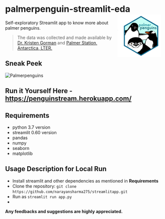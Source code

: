 # palmerpenguin-streamlit-eda <a href='https://allisonhorst.github.io/palmerpenguins'><img src='images/palmerpenguins.png' align="right" height="138.5" /></a>

Self-exploratory Streamlit app to know more about palmer penguins. 


> The data was collected and made available by [Dr. Kristen Gorman](https://www.uaf.edu/cfos/people/faculty/detail/kristen-gorman.php) and [Palmer Station, Antarctica, LTER.](https://pal.lternet.edu/)


## Sneak Peek

![Palmerpenguins](https://user-images.githubusercontent.com/25213850/87749976-de726d00-c819-11ea-950c-a9bda29d4d3b.gif)

## Run it Yourself Here - https://penguinstream.herokuapp.com/

## Requirements

* python 3.7 version
* streamlit 0.60 version
* pandas
* numpy
* seaborn
* matplotlib

## Usage Description for Local Run

+ Install streamlit and other dependencies as mentioned in **Requirements**
+ Clone the repository: ```git clone https://github.com/narayansharma275/streamlitapp.git```
+ Run as ```streamlit run app.py```
+ 
**Any feedbacks and suggestions are highly appreciated.**
